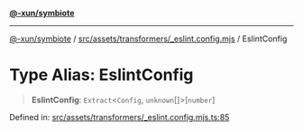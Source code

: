 [**@-xun/symbiote**](../../../../../README.md)

***

[@-xun/symbiote](../../../../../README.md) / [src/assets/transformers/\_eslint.config.mjs](../README.md) / EslintConfig

# Type Alias: EslintConfig

> **EslintConfig**: `Extract`\<`Config`, `unknown`[]\>\[`number`\]

Defined in: [src/assets/transformers/\_eslint.config.mjs.ts:85](https://github.com/Xunnamius/symbiote/blob/0bafa3046d16effe919127463c68cff1fb657848/src/assets/transformers/_eslint.config.mjs.ts#L85)
